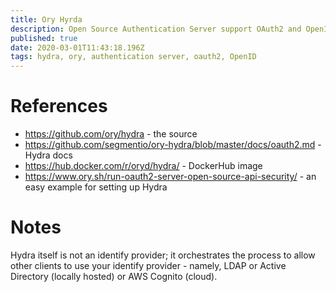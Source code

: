 ```yaml
---
title: Ory Hyrda
description: Open Source Authentication Server support OAuth2 and OpenID
published: true
date: 2020-03-01T11:43:18.196Z
tags: hydra, ory, authentication server, oauth2, OpenID
---
```


# References
* https://github.com/ory/hydra - the source
* https://github.com/segmentio/ory-hydra/blob/master/docs/oauth2.md - Hydra docs
* https://hub.docker.com/r/oryd/hydra/ - DockerHub image
* https://www.ory.sh/run-oauth2-server-open-source-api-security/ - an easy example for setting up Hydra

# Notes
Hydra itself is not an identify provider; it orchestrates the process to allow other clients to use your identify provider - namely, LDAP or Active Directory (locally hosted) or AWS Cognito (cloud).